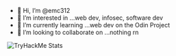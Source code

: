 - 👋 Hi, I’m @emc312
- 👀 I’m interested in ...web dev, infosec, software dev
- 🌱 I’m currently learning ...web dev on the Odin Project 
- 💞️ I’m looking to collaborate on ...nothing rn

![TryHackMe Stats](https://raw.githubusercontent.com/emc312/emc312/master/assets/tryhackme-badge.png)

<!---
emc312/emc312 is a ✨ special ✨ repository because its `README.md` (this file) appears on your GitHub profile.
You can click the Preview link to take a look at your changes.
--->
